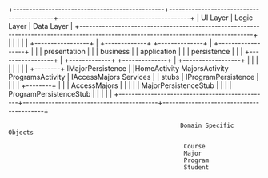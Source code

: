 +-----------------------------------------------+------------------------------------------+-----------------------------------------+
|                   UI Layer                    |                Logic Layer               |          Data Layer                     |
+------------------------------------------------------------------------------------------------------------------------------------+
|                                               |                                          |                                         |
|             +-----------------+               |  +-------------+       +--------------+  |         +------------------+            |
|             |   presentation  |               |  |  business   |       |  application |  |         |   persistence    |            |
|             +-----------------+               |  +-------------+       +--------------+  |         +------------------+            |
|                                               |                                          |                                         |
|                                               |                                          |   +--------+        IMajorPersistence   |
|HomeActivity  MajorsActivity  ProgramsActivity | IAccessMajors          Services          |   | stubs  |        IProgramPersistence |
|                                               |                                          |   +--------+                            |
|                                               | AccessMajors                             |                                         |
|                                               |                                          |  MajorPersistenceStub                   |
|                                               |                                          |  ProgramPersistenceStub                 |
|                                               |                                          |                                         |
+-----------------------------------------------+------------------------------------------+-----------------------------------------+

                                                    Domain Specific Objects

                                                     Course
                                                     Major
                                                     Program
                                                     Student
